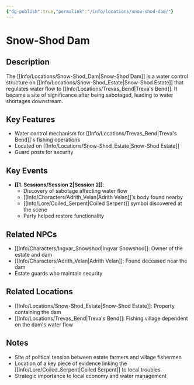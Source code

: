 ```yaml
---
{"dg-publish":true,"permalink":"/info/locations/snow-shod-dam/"}
---
```



# Snow-Shod Dam

## Description
The [[Info/Locations/Snow-Shod_Dam\|Snow-Shod Dam]] is a water control structure on [[Info/Locations/Snow-Shod_Estate\|Snow-Shod Estate]] that regulates water flow to [[Info/Locations/Trevas_Bend\|Treva's Bend]]. It became a site of significance after being sabotaged, leading to water shortages downstream.

## Key Features
- Water control mechanism for [[Info/Locations/Trevas_Bend\|Treva's Bend]]'s fishing operations
- Located on [[Info/Locations/Snow-Shod_Estate\|Snow-Shod Estate]]
- Guard posts for security

## Key Events
- **[[1. Sessions/Session 2\|Session 2]]**: 
  - Discovery of sabotage affecting water flow
  - [[Info/Characters/Adrith_Velan\|Adrith Velan]]'s body found nearby
  - [[Info/Lore/Coiled_Serpent\|Coiled Serpent]] symbol discovered at the scene
  - Party helped restore functionality
  
## Related NPCs
- [[Info/Characters/Ingvar_Snowshod\|Ingvar Snowshod]]: Owner of the estate and dam
- [[Info/Characters/Adrith_Velan\|Adrith Velan]]: Found deceased near the dam
- Estate guards who maintain security

## Related Locations
- [[Info/Locations/Snow-Shod_Estate\|Snow-Shod Estate]]: Property containing the dam
- [[Info/Locations/Trevas_Bend\|Treva's Bend]]: Fishing village dependent on the dam's water flow

## Notes
- Site of political tension between estate farmers and village fishermen
- Location of a key piece of evidence linking the [[Info/Lore/Coiled_Serpent\|Coiled Serpent]] to local troubles
- Strategic importance to local economy and water management